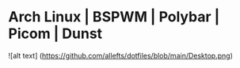 # Arch Linux | BSPWM | Polybar | Picom | Dunst

![alt text] (https://github.com/allefts/dotfiles/blob/main/Desktop.png)
